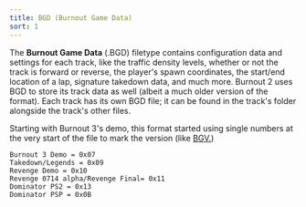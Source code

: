 ```yaml
---
title: BGD (Burnout Game Data)
sort: 1
---
```


The **Burnout Game Data** (.BGD) filetype contains configuration data and settings for each track, like the traffic density levels, whether or not the track is forward or reverse, the player's spawn coordinates, the start/end location of a lap, signature takedown data, and much more. Burnout 2 uses BGD to store its track data as well (albeit a much older version of the format). Each track has its own BGD file; it can be found in the track's folder alongside the track's other files.

Starting with Burnout 3's demo, this format started using single numbers at the very start of the file to mark the version (like [BGV.](https://acutesyntax.github.io/wikis/burnoutmodding/takedown-era/formats/bgv.html))

```
Burnout 3 Demo = 0x07
Takedown/Legends = 0x09
Revenge Demo = 0x10
Revenge 0714 alpha/Revenge Final= 0x11
Dominator PS2 = 0x13
Dominator PSP = 0x0B
```
